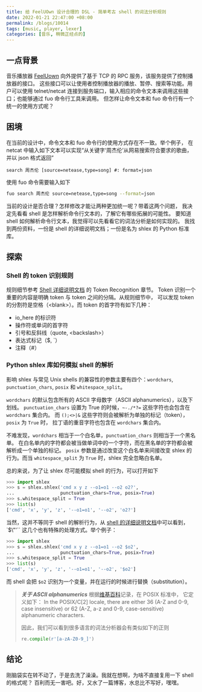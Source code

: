 ```yaml
---
title: 给 FeelUOwn 设计合理的 DSL - 简单考古 shell 的词法分析规则
date: 2022-01-21 22:47:00 +08:00
permalink: /blogs/10014
tags: [music, player, lexer]
categories: [音乐, 稍微正经点的]
---
```



## 一点背景

音乐播放器 [FeelUown][feeluown] 向外提供了基于 TCP 的 RPC 服务，该服务提供了控制播放器的接口。
这些接口可以让使用者控制播放器的播放、暂停、搜索等功能。用户可以使用 telnet/netcat
连接到服务端口，输入相应的命令文本来调用这些接口；也能够通过 fuo 命令行工具来调用。
但怎样让命令文本和 fuo 命令行有一个统一的使用方式呢？

## 困境

在当前的设计中，命令文本和 fuo 命令行的使用方式存在不一致。举个例子，
在 netcat 中输入如下文本可以实现“从关键字‘周杰伦’从网易搜索符合要求的歌曲，并以 json 格式返回”
```
search 周杰伦 [source=netease,type=song] #: format=json
```
使用 fuo 命令需要输入如下
```sh
fuo search 周杰伦 source=netease,type=song --format=json
```

当前的设计是否合理？怎样修改才能让两种更加统一呢？带着这两个问题，
我决定先看看 shell 是怎样解析命令行文本的，了解它有哪些拓展的可能性。
要知道 shell 如何解析命令行文本，我觉得可以先看看它的词法分析是如何实现的。
我找到两份资料，一份是 shell 的详细说明文档；一份是名为 shlex 的 Python 标准库。

## 探索

### Shell 的 token 识别规则

规则细节参考 [Shell 详细说明文档][shell-spec] 的 Token Recognition 章节。
Token 识别一个重要的内容是明确 token 与 token 之间的分隔。从规则细节中，
可以发现 token 的分割符是空格（\<blank\>）。而 token 的首字符有如下几种：

- io_here 的标识符
- 操作符或单词的首字符
- 引号和反斜线（quote, \<backslash\>）
- 表达式标记（$, \`）
- 注释（\#）

### Python shlex 库如何模拟 shell 的解析

影响 shlex 与常见 Unix shells 的兼容性的参数主要有四个：`wordchars`, `punctuation_chars`,
`posix` 和 `whitespace_split`。

`wordchars` 的默认包含所有的 ASCII 字母数字（ASCII alphanumerics），以及下划线。
`punctuation_chars` 设置为 True 的时候，`~-./*?=` 这些字符也会包含在 `wordchars` 集合内。
而 `();<>|&` 这些字符则会被解析为单独的标记（token），`posix` 为 `True` 时，
拉丁语的重音字符也包含在 `wordchars` 集合内。

不难发现，`wordchars` 相当于一个白名单，`punctuation_chars` 则相当于一个黑名单。
在白名单内的字符都会被当做单词中的一个字符，而在黑名单的字符都会被解析成一个单独的标记。
`posix` 参数是通过改变这个白名单来间接改变 shlex 的行为。而当 `whitespace_split`
为 `True` 时，shlex 完全忽略白名单。

总的来说，为了让 shlex 尽可能模拟 shell 的行为，可以打开如下

```python
>>> import shlex
>>> s = shlex.shlex('cmd x y z --o1=o1 --o2 o2?',
...                 punctuation_chars=True, posix=True)
>>> s.whitespace_split = True
>>> list(s)
['cmd', 'x', 'y', 'z', '--o1=o1', '--o2', 'o2?']
```

当然，这并不等同于 shell 的解析行为，从 [shell 的详细说明文档][shell-spec]中可以看到，
`$\\"'\`` 这几个也有特殊的处理方式。举个例子：
```python
>>> import shlex
>>> s = shlex.shlex('cmd x y z --o1=o1 --o2 $o2',
...                 punctuation_chars=True, posix=True)
>>> s.whitespace_split = True
>>> list(s)
['cmd', 'x', 'y', 'z', '--o1=o1', '--o2', '$o2']
```

而 shell 会把 `$o2` 识别为一个变量，并在运行的时候进行替换（substitution）。

> **_关于 ASCII alphanumerics_** 根据[维基百科][Alphanumeric]记录，在 POSIX 标准中，
> 它定义如下：
> In the POSIX/C[2] locale, there are either 36 (A-Z and 0-9, case insensitive)
> or 62 (A-Z, a-z and 0-9, case-sensitive) alphanumeric characters.
>
> 因此，我们可以看到很多语言的词法分析器会有类似如下的正则
> ```python
> re.compile(r'[a-zA-Z0-9_]')
> ```

## 结论

刚脑袋实在转不动了，于是去洗了澡澡。我就在想啊，为啥不直接复用一下 shell 的格式呢？
百利而无一害吧。好，又水了一篇博客，水总比不写好，嘿嘿。

[Alphanumeric]: https://en.wikipedia.org/wiki/Alphanumericals
[shell-spec]: https://pubs.opengroup.org/onlinepubs/9699919799/utilities/V3_chap02.html
[feeluown]: https://github.com/feeluown/FeelUOwn

